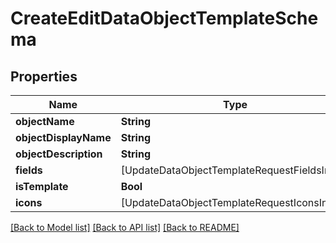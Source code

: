 # CreateEditDataObjectTemplateSchema

## Properties
Name | Type | Description | Notes
------------ | ------------- | ------------- | -------------
**objectName** | **String** |  | 
**objectDisplayName** | **String** |  | 
**objectDescription** | **String** |  | 
**fields** | [UpdateDataObjectTemplateRequestFieldsInner] |  | 
**isTemplate** | **Bool** |  | 
**icons** | [UpdateDataObjectTemplateRequestIconsInner] |  | 

[[Back to Model list]](../README.md#documentation-for-models) [[Back to API list]](../README.md#documentation-for-api-endpoints) [[Back to README]](../README.md)


